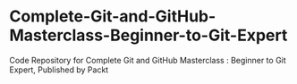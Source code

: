 


# Complete-Git-and-GitHub-Masterclass-Beginner-to-Git-Expert
Code Repository for Complete Git and GitHub Masterclass : Beginner to Git Expert, Published by Packt
